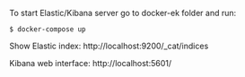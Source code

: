 To start Elastic/Kibana server go to docker-ek folder and run:
```console
$ docker-compose up
```
Show Elastic index: http://localhost:9200/_cat/indices

Kibana web interface: http://localhost:5601/